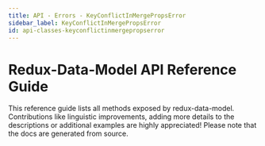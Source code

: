```yaml
---
title: API - Errors - KeyConflictInMergePropsError
sidebar_label: KeyConflictInMergePropsError
id: api-classes-keyconflictinmergepropserror
---
```


# Redux-Data-Model API Reference Guide

This reference guide lists all methods exposed by redux-data-model. Contributions like linguistic improvements, adding
more details to the descriptions or additional examples are highly appreciated! Please note that the docs are
generated from source.

